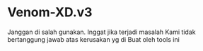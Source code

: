 
# Venom-XD.v3
Janggan di salah gunakan. Inggat jika terjadi masalah
Kami tidak bertanggung jawab atas kerusakan yg di
Buat oleh tools ini
